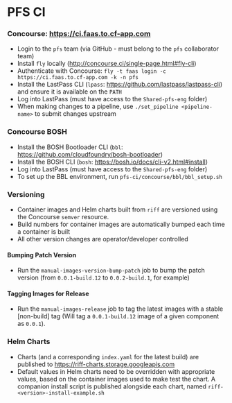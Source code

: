 # PFS CI

### Concourse: https://ci.faas.to.cf-app.com
- Login to the `pfs` team (via GitHub - must belong to the `pfs` collaborator team)
- Install `fly` locally (http://concourse.ci/single-page.html#fly-cli)
- Authenticate with Concourse: `fly -t faas login -c https://ci.faas.to.cf-app.com -k -n pfs`
- Install the LastPass CLI (`lpass`: https://github.com/lastpass/lastpass-cli) and ensure it is available on the `PATH`
- Log into LastPass (must have access to the `Shared-pfs-eng` folder)
- When making changes to a pipeline, use `./set_pipeline <pipeline-name>` to submit changes upstream

### Concourse BOSH
- Install the BOSH Bootloader CLI (`bbl`: https://github.com/cloudfoundry/bosh-bootloader)
- Install the BOSH CLI (`bosh`: https://bosh.io/docs/cli-v2.html#install)
- Log into LastPass (must have access to the `Shared-pfs-eng` folder)
- To set up the BBL environment, run `pfs-ci/concourse/bbl/bbl_setup.sh`

### Versioning
- Container images and Helm charts built from `riff` are versioned using the Concourse `semver` resource.
- Build numbers for container images are automatically bumped each time a container is built
- All other version changes are operator/developer controlled
#### Bumping Patch Version
- Run the `manual-images-version-bump-patch` job to bump the patch version (from `0.0.1-build.12` to `0.0.2-build.1`, for example)
#### Tagging Images for Release
- Run the `manual-images-release` job to tag the latest images with a stable [non-build] tag (Will tag a `0.0.1-build.12` image of a given component as `0.0.1`).

### Helm Charts
- Charts (and a corresponding `index.yaml` for the latest build) are published to https://riff-charts.storage.googleapis.com
- Default values in Helm charts need to be overridden with appropriate values, based on the container images used to make test the chart. A companion install script is published alongside each chart, named `riff-<version>-install-example.sh`

